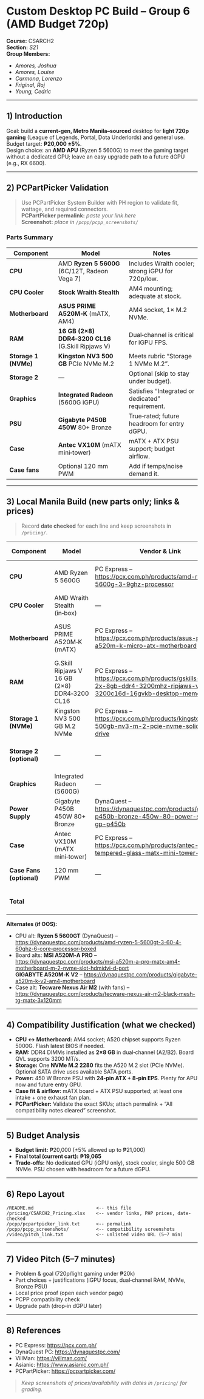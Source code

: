 # Custom Desktop PC Build – Group 6 (AMD Budget 720p)

**Course:** CSARCH2  
**Section:** _S21_  
**Group Members:**  
- _Amores, Joshua_  
- _Amores, Louise_  
- _Carmona, Lorenzo_  
- _Friginal, Roj_  
- _Young, Cedric_  

---

## 1) Introduction

Goal: build a **current‑gen, Metro Manila–sourced** desktop for **light 720p gaming** (League of Legends, Portal, Dota Underlords) and general use.  
Budget target: **₱20,000 ±5%**.  
Design choice: an **AMD APU** (Ryzen 5 5600G) to meet the gaming target without a dedicated GPU; leave an easy upgrade path to a future dGPU (e.g., RX 6600).

---

## 2) PCPartPicker Validation

> Use PCPartPicker System Builder with PH region to validate fit, wattage, and required connectors.  
**PCPartPicker permalink:** _paste your link here_  
**Screenshot:** _place in `/pcpp/pcpp_screenshots/`_

### Parts Summary
| Component | Model | Notes |
|---|---|---|
| **CPU** | AMD **Ryzen 5 5600G** (6C/12T, Radeon Vega 7) | Includes Wraith cooler; strong iGPU for 720p/low. |
| **CPU Cooler** | **Stock Wraith Stealth** | AM4 mounting; adequate at stock. |
| **Motherboard** | **ASUS PRIME A520M‑K** (mATX, AM4) | AM4 socket, 1× M.2 NVMe. |
| **RAM** | **16 GB (2×8) DDR4‑3200 CL16** (G.Skill Ripjaws V) | Dual‑channel is critical for iGPU FPS. |
| **Storage 1 (NVMe)** | **Kingston NV3 500 GB** PCIe NVMe M.2 | Meets rubric “Storage 1 NVMe M.2”. |
| **Storage 2** | — | Optional (skip to stay under budget). |
| **Graphics** | **Integrated Radeon** (5600G iGPU) | Satisfies “Integrated or dedicated” requirement. |
| **PSU** | **Gigabyte P450B 450W** 80+ Bronze | True‑rated; future headroom for entry dGPU. |
| **Case** | **Antec VX10M** (mATX mini‑tower) | mATX + ATX PSU support; budget airflow. |
| **Case fans** | Optional 120 mm PWM | Add if temps/noise demand it. |

---

## 3) Local Manila Build (new parts only; links & prices)

> Record **date checked** for each line and keep screenshots in `/pricing/`.

| Component | Model | Vendor & Link | Price (Php) | Compatibility Notes |
|---|---|---|---:|---|
| **CPU** | AMD Ryzen 5 5600G | PC Express – https://pcx.com.ph/products/amd-ryzen-5-5600g-3-9ghz-processor | 7,550 | AM4; includes stock cooler; iGPU used. |
| **CPU Cooler** | AMD Wraith Stealth (in‑box) | — | 0 | AM4 mounting; no extra cost. |
| **Motherboard** | ASUS PRIME A520M‑K (mATX) | PC Express – https://pcx.com.ph/products/asus-prime-a520m-k-micro-atx-motherboard | 3,200 | AM4 socket; NVMe M.2 slot; BIOS supports 5600G. |
| **RAM** | G.Skill Ripjaws V 16 GB (2×8) DDR4‑3200 CL16 | PC Express – https://pcx.com.ph/products/gskills-16gb-2x-8gb-ddr4-3200mhz-ripjaws-v-f4-3200c16d-16gvkb-desktop-memory | 3,000 | Dual‑channel DDR4; boosts iGPU bandwidth. |
| **Storage 1 (NVMe)** | Kingston NV3 500 GB M.2 NVMe | PC Express – https://pcx.com.ph/products/kingston-500gb-nv3-m-2-pcie-nvme-solid-state-drive | 2,200 | NVMe M.2 2280 in motherboard slot. |
| **Storage 2 (optional)** | — | — | 0 | Add SATA SSD/HDD later if needed. |
| **Graphics** | Integrated Radeon (5600G) | — | 0 | Meets rubric (integrated). |
| **Power Supply** | Gigabyte P450B 450W 80+ Bronze | DynaQuest – https://dynaquestpc.com/products/gigabyte-p450b-bronze-450w-80-power-supply-gp-p450b | 2,165 | 24‑pin ATX + 8‑pin EPS present. |
| **Case** | Antec VX10M (mATX mini‑tower) | PC Express – https://pcx.com.ph/products/antec-vx10m-tempered-glass-matx-mini-tower-case | 950 | Fits mATX board & ATX PSU; includes fan. |
| **Case Fans (optional)** | 120 mm PWM | — | 0 | Add 1–2 if airflow needed. |
|  |  |  |  |  |
| **Total** |  |  | **₱19,065** | ✅ within ₱20,000 ±5% |

**Alternates (if OOS):**
- CPU alt: **Ryzen 5 5600GT** (DynaQuest) – https://dynaquestpc.com/products/amd-ryzen-5-5600gt-3-60-4-60ghz-6-core-processor-boxed  
- Board alts: **MSI A520M‑A PRO** – https://dynaquestpc.com/products/msi-a520m-a-pro-matx-am4-motherboard-m-2-nvme-slot-hdmidvi-d-port  
  **GIGABYTE A520M‑K V2** – https://dynaquestpc.com/products/gigabyte-a520m-k-v2-am4-motherboard  
- Case alt: **Tecware Nexus Air M2** (with fans) – https://dynaquestpc.com/products/tecware-nexus-air-m2-black-mesh-tg-matx-3x120mm

---

## 4) Compatibility Justification (what we checked)

- **CPU ↔ Motherboard:** AM4 socket; A520 chipset supports Ryzen 5000G. Flash latest BIOS if needed.  
- **RAM:** DDR4 DIMMs installed as **2×8 GB** in dual‑channel (A2/B2). Board QVL supports 3200 MT/s.  
- **Storage:** One **NVMe M.2 2280** fits the A520 M.2 slot (PCIe NVMe). Optional SATA drive uses available SATA ports.  
- **Power:** 450 W Bronze PSU with **24‑pin ATX + 8‑pin EPS**. Plenty for APU now and future entry GPU.  
- **Case fit & airflow:** mATX board + ATX PSU supported; at least one intake + one exhaust fan plan.  
- **PCPartPicker:** Validate the exact SKUs; attach permalink + “All compatibility notes cleared” screenshot.

---

## 5) Budget Analysis

- **Budget limit:** ₱20,000 (±5% allowed up to ₱21,000)  
- **Final total (current cart):** **₱19,065**  
- **Trade‑offs:** No dedicated GPU (iGPU only), stock cooler, single 500 GB NVMe. PSU chosen with headroom for a future dGPU.

---

## 6) Repo Layout

```
/README.md                       <-- this file
/pricing/CSARCH2_Pricing.xlsx    <-- vendor links, PHP prices, date-checked
/pcpp/pcpartpicker_link.txt      <-- permalink
/pcpp/pcpp_screenshots/          <-- compatibility screenshots
/video/pitch_link.txt            <-- unlisted video URL (5–7 min)
```

---

## 7) Video Pitch (5–7 minutes)

- Problem & goal (720p/light gaming under ₱20k)  
- Part choices + justifications (iGPU focus, dual‑channel RAM, NVMe, Bronze PSU)  
- Local price proof (open each vendor page)  
- PCPP compatibility check  
- Upgrade path (drop‑in dGPU later)

---

## 8) References

- PC Express: https://pcx.com.ph/  
- DynaQuest PC: https://dynaquestpc.com/  
- VillMan: https://villman.com/  
- Asianic: https://www.asianic.com.ph/  
- PCPartPicker: https://pcpartpicker.com/  

> _Keep screenshots of prices/availability with dates in `/pricing/` for grading._
